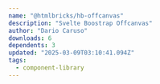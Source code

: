 ```yaml
---
name: "@htmlbricks/hb-offcanvas"
description: "Svelte Boostrap Offcanvas"
author: "Dario Caruso"
downloads: 6
dependents: 3
updated: "2025-03-09T03:10:41.094Z"
tags: 
  - component-library
---
```

